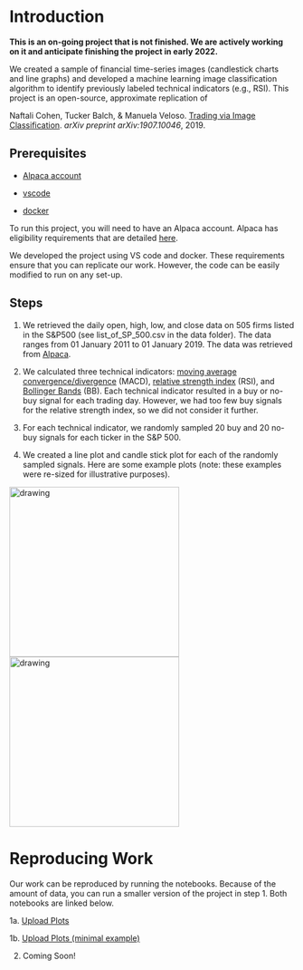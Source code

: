 
# Introduction

**This is an on-going project that is not finished. We are actively working on it and anticipate finishing the project in early 2022.**
  
We created a sample of financial time-series images (candlestick charts and line graphs) and developed a machine learning image classification algorithm to identify previously labeled technical indicators (e.g., RSI). This project is an open-source, approximate replication of

Naftali Cohen, Tucker Balch, & Manuela Veloso. [Trading via Image Classification](https://arxiv.org/abs/1907.10046). *arXiv preprint arXiv:1907.10046*, 2019.

## Prerequisites

-  [Alpaca account](https://app.alpaca.markets/signup)

-  [vscode](https://code.visualstudio.com/)

-  [docker](https://www.docker.com/)

To run this project, you will need to have an Alpaca account. Alpaca has eligibility requirements that are detailed [here](https://alpaca.markets/support/requirements-alpaca-brokerage-account/).

We developed the project using VS code and docker. These requirements ensure that you can replicate our work. However, the code can be easily modified to run on any set-up.

## Steps

1. We retrieved the daily open, high, low, and close data on 505 firms listed in the S&P500 (see list_of_SP_500.csv in the data folder). The data ranges from 01 January 2011 to 01 January 2019. The data was retrieved from [Alpaca](https://alpaca.markets).

2. We calculated three technical indicators: [moving average convergence/divergence](https://en.wikipedia.org/wiki/MACD) (MACD), [relative strength index](https://en.wikipedia.org/wiki/Relative_strength_index) (RSI), and [Bollinger Bands](https://en.wikipedia.org/wiki/Bollinger_Bands) (BB). Each technical indicator resulted in a buy or no-buy signal for each trading day. However, we had too few buy signals for the relative strength index, so we did not consider it further.

3. For each technical indicator, we randomly sampled 20 buy and 20 no-buy signals for each ticker in the S&P 500.  

4. We created a line plot and candle stick plot for each of the randomly sampled signals. Here are some example plots (note: these examples were re-sized for illustrative purposes). 

<img src="/workspaces/image-classification-for-technical-indicators/sample_candle_plot.jpg" alt="drawing" width="300"/>
<img src="/workspaces/image-classification-for-technical-indicators/sample_line_plot.jpg" alt="drawing" width="300"/>

# Reproducing Work

Our work can be reproduced by running the notebooks. Because of the amount of data, you can run a smaller version of the project in step 1. Both notebooks are linked below.

1a. [Upload Plots](notebooks/00_upload_plots.ipynb)

1b. [Upload Plots (minimal example)](notebooks/00_upload_plots_minimal_example.ipynb)

2. Coming Soon!